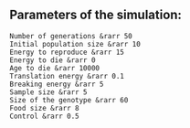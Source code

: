 ## Parameters of the simulation: 
	Number of generations &rarr 50
	Initial population size &rarr 10
	Energy to reproduce &rarr 15
	Energy to die &rarr 0
	Age to die &rarr 10000
	Translation energy &rarr 0.1
	Breaking energy &rarr 5
	Sample size &rarr 5
	Size of the genotype &rarr 60
	Food size &rarr 8
	Control &rarr 0.5
